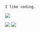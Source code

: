 <!-- <h1 align='center'>业精于勤而荒于嬉，行成于思而毁于随。</h1>

<p align="center">
  <img src="https://github-profile-summary-cards.vercel.app/api/cards/profile-details?username=hashqueue&theme=github">
  <img src="https://github-profile-summary-cards.vercel.app/api/cards/repos-per-language?username=hashqueue&theme=github">
  <img src="https://github-profile-summary-cards.vercel.app/api/cards/most-commit-language?username=hashqueue&theme=github">
  <img src="https://github-profile-summary-cards.vercel.app/api/cards/stats?username=hashqueue&theme=github">
  <img src="https://github-profile-summary-cards.vercel.app/api/cards/productive-time?username=hashqueue&theme=github">
</p>

<img src="https://github-readme-stats.vercel.app/api?username=hashqueue&show_icons=true&theme=tokyonight">
<img src="https://github-readme-stats.vercel.app/api/top-langs/?username=hashqueue&text_color=adbac7&hide_border=true&hide_title=true&langs_count=10&bg_color=2d333b&count_private=true&layout=compact&include_all_commits=true&card_width=854">
![](https://github-profile-summary-cards.vercel.app/api/cards/profile-details?username=hashqueue&theme=github)
![](https://github-profile-summary-cards.vercel.app/api/cards/repos-per-language?username=hashqueue&theme=github)
![](https://github-profile-summary-cards.vercel.app/api/cards/most-commit-language?username=hashqueue&theme=github)
![](https://github-profile-summary-cards.vercel.app/api/cards/stats?username=hashqueue&theme=github)
![](https://github-profile-summary-cards.vercel.app/api/cards/productive-time?username=hashqueue&theme=github)

<p align="center">
  <img src="https://github-readme-stats.vercel.app/api/top-langs/?username=hashqueue&layout=compact">
</p>
<p align="center">
  <img src="https://github-readme-stats.vercel.app/api?username=hashqueue&show_icons=true&theme=tokyonight">
</p>
-->
`I like coding.`

![](https://github-profile-summary-cards.vercel.app/api/cards/profile-details?username=hashqueue&theme=github)

![](https://github-profile-summary-cards.vercel.app/api/cards/repos-per-language?username=hashqueue&theme=github)
![](https://github-profile-summary-cards.vercel.app/api/cards/most-commit-language?username=hashqueue&theme=github)
